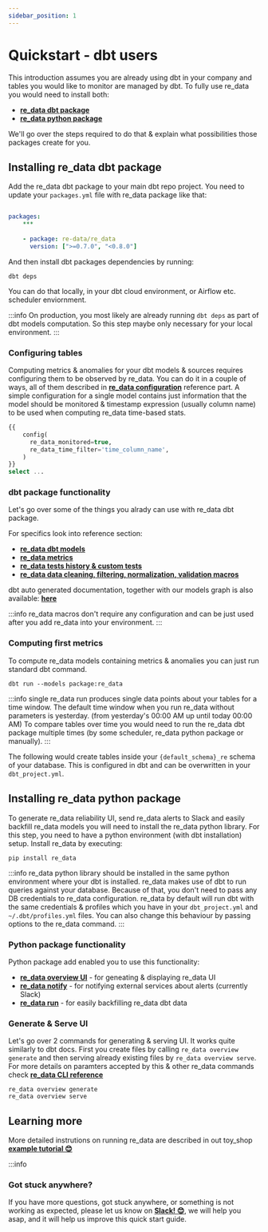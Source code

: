 ```yaml
---
sidebar_position: 1
---
```


# Quickstart - dbt users

This introduction assumes you are already using dbt in your company and tables you would like to monitor are managed by dbt.
To fully use re_data you would need to install both:
  -  **[re_data dbt package](#installing-re_data-dbt-package)**
  -  **[re_data python package](#installing-re_data-python-package)**

We'll go over the steps required to do that & explain what possibilities those packages create for you.

## Installing re_data dbt package

Add the re_data dbt package to your main dbt repo project.
You need to update your `packages.yml` file with re_data package like that:

```yml title="packages.yml"

packages:
    ***
    
    - package: re-data/re_data
      version: [">=0.7.0", "<0.8.0"]

```

And then install dbt packages dependencies by running:

```
dbt deps
```

You can do that locally, in your dbt cloud environment, or Airflow etc. scheduler enviornment.

:::info
On production, you most likely are already running `dbt deps` as part of dbt models computation. So this step maybe only necessary for your local environment.
:::

### Configuring tables

Computing metrics & anomalies for your dbt models & sources requires configuring them to be observed by re_data. You can do it in a couple of ways, all of them described in **[re_data configuration](/docs/reference/config)** reference part. A simple configuration for a single model contains just information that the model should be monitored & timestamp expression (usually column name) to be used when computing re_data time-based stats.

```sql title="<model_name>.sql"
{{
    config(
      re_data_monitored=true,
      re_data_time_filter='time_column_name',
    )
}}
select ...
```

### dbt package functionality

Let's go over some of the things you alrady can use with re_data dbt package.

For specifics look into reference section:
 - **[re_data dbt models](/docs/reference/models)**
 - **[re_data metrics](/docs/reference/metrics/overview_metric)**
 - **[re_data tests history & custom tests](/docs/reference/tests/history)**
 - **[re_data data cleaning, filtering, normalization, validation macros](/docs/reference/macros/data_cleaning)**

dbt auto generated documentation, together with our models graph is also available: **[here](https://re-data.github.io/dbt-re-data/#!/model/model.re_data.re_data_monitored)**

:::info
re_data macros don't require any configuration and can be just used after you add re_data into your environment.
:::

### Computing first metrics

To compute re_data models containing metrics & anomalies you can just run standard dbt command.

```
dbt run --models package:re_data
```
:::info
single re_data run produces single data points about your tables for a time window. The default time window when you run re_data without parameters is yesterday. (from yesterday's 00:00 AM up until today 00:00 AM) To compare tables over time you would need to run the re_data dbt package multiple times (by some scheduler, re_data python package or manually).
:::

The following would create tables inside your `{default_schema}_re` schema of your database. This is configured in dbt and can be overwritten in your `dbt_project.yml`.

## Installing re_data python package

To generate re_data reliability UI, send re_data alerts to Slack and easily backfill re_data models you will need to install the re_data python library. For this step, you need to have a python environment (with dbt installation) setup. Install re_data by executing:

```
pip install re_data
```

:::info
re_data python library should be installed in the same python environment where your dbt is installed. re_data makes use of dbt to run queries against your database. Because of that, you don't need to pass any DB credentials to re_data configuration. re_data by default will run dbt with the same credentials & profiles which you have in your `dbt_project.yml` and `~/.dbt/profiles.yml` files. You can also change this behaviour by passing options to the re_data command.
:::

### Python package functionality

Python package add enabled you to use this functionality:
 - **[re_data overview UI](/docs/reference/cli/overview)** - for geneating & displaying re_data UI
 - **[re_data notify](/docs/reference/cli/notify)** - for notifying external services about alerts (currently Slack)
 - **[re_data run](/docs/reference/cli/run)** - for easily backfilling re_data dbt data

### Generate & Serve UI

Let's go over 2 commands for generating & serving UI. It works quite similarly to dbt docs. First you create files by calling `re_data overview generate` and then serving already existing files by `re_data overview serve`. For more details on paramters accepted by this & other re_data commands check **[re_data CLI reference](/docs/reference/cli/overview)**

```
re_data overview generate
re_data overview serve
```

## Learning more

More detailed instrutions on running re_data are described in out toy_shop **[example tutorial 😊](/docs/getting_started/toy_shop/toy_shop_data)** 

:::info
### Got stuck anywhere?
If you have more questions, got stuck anywhere, or something is not working as expected, please let us know on **[Slack! 😊](https://www.getre.io/slack)**, we will help you asap, and it will help us improve this quick start guide.